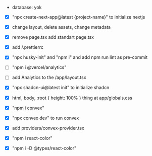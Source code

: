 - database: yok

- [x] "npx create-next-app@latest {project-name}" to initialize nextjs
- [x] change layout, delete assets, change metadata
- [x] remove page.tsx add standart page.tsx
- [x] add /.prettierrc
- [x] "npx husky-init" and "npm i" and add npm run lint as pre-commit
- [ ] "npm i @vercel/analytics"
- [ ] add Analytics to the /app/layout.tsx

- [x] "npx shadcn-ui@latest init" to initialize shadcn
- [x] html, body, :root { height: 100% } thing at app/globals.css

- [x] "npm i convex"
- [x] "npx convex dev" to run convex
- [x] add providers/convex-provider.tsx

- [x] "npm i react-color"
- [x] "npm i -D @types/react-color"
